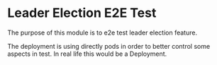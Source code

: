 # Leader Election E2E Test

The purpose of this module is to e2e test leader election feature.

The deployment is using directly pods in order to better control some aspects in test. 
In real life this would be a Deployment.